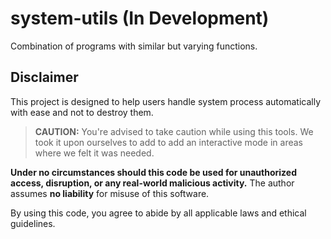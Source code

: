 # system-utils (In Development)
Combination of programs with similar but varying functions. 

## Disclaimer

This project is designed to help users handle system process automatically with ease and not to destroy them.
>**CAUTION:** You're advised to take caution while using this tools. We took it upon ourselves to add
>to add an interactive mode in areas where we felt it was needed.


**Under no circumstances should this code be used for unauthorized access, disruption, or any real-world malicious activity.** The author assumes **no liability** for misuse of this software.

By using this code, you agree to abide by all applicable laws and ethical guidelines.
